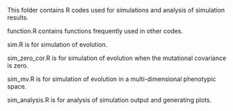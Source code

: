 This folder contains R codes used for simulations and analysis of simulation results.

function.R contains functions frequently used in other codes.

sim.R is for simulation of evolution.

sim_zero_cor.R is for simulation of evolution when the mutational covariance is zero.

sim_mv.R is for simulation of evolution in a multi-dimensional phenotypic space.

sim_analysis.R is for analysis of simulation output and generating plots.
